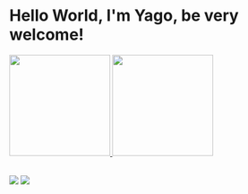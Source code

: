# Hello World, I'm Yago, be very welcome!

<table>
  <a href="https://github.com/Dim1trx">
  <img height="180em" src="https://github-readme-stats.vercel.app/api?username=dim1trx&show_icons=true&theme=tokyonight&include_all_commits=true&count_private=true"/>
  <img height="180em" src="https://github-readme-stats.vercel.app/api/top-langs/?username=dim1trx&layout=compact&langs_count=6&theme=tokyonight"/>
</table>

<div> 
  <a href = "mailto: y.rodr1gues0811@outlook.com"><img src="https://img.shields.io/badge/-Gmail-%23333?style=for-the-badge&logo=gmail&logoColor=white" target="_blank"></a>
  <a href="https://www.linkedin.com/in/yago-rodrigues-35529025b/" target="_blank"><img src="https://img.shields.io/badge/-LinkedIn-%230077B5?style=for-the-badge&logo=linkedin&logoColor=white" target="_blank"></a> 
</div>
